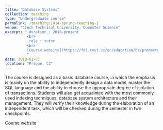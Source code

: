 ```yaml
---
title: "Database Systems"
collection: teaching
type: "Undergraduate course"
permalink: /teaching/2014-spring-teaching-1
venue: "Czech Technical University, Computer Science"
excerpt: "_duration_: 2018-present
          <br>
          _role_: tutor
          <br>
          [Course website](https://fel.cvut.cz/en/education/bk/predmety/50/10/p5010606.html)
          "
date: 2018-01-01
location: "Prague, CZ"
---
```


The course is designed as a basic database course, in which the emphasis is mainly on the ability to independently design a data model, master the SQL language and the ability to choose the appropriate degree of isolation of transactions. Students will also get acquainted with the most commonly used indexing techniques, database system architecture and their management. They will verify their knowledge during the elaboration of an independent task, which will be checked during the semester in two checkpoints.

[Course website](https://fel.cvut.cz/en/education/bk/predmety/50/10/p5010606.html)
